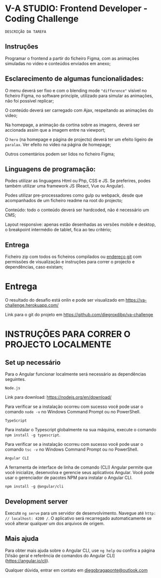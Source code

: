 # V-A STUDIO: Frontend Developer - Coding Challenge

`DESCRIÇÃO DA TAREFA`

## Instruções

Programar o frontend a partir do ficheiro Figma, com as animações simuladas no video e conteúdos enviados em anexo;

## Esclarecimento de algumas funcionalidades:

O menu deverá ser fixo e com o blending mode `"difference"` visível no ficheiro Figma, no software principle, utilizado para simular as animações, não foi possível replicar;

O conteúdo deverá ser carregado com Ajax, respeitando as animações do video;

Na homepage, a animação da cortina sobre as imagens, deverá ser accionada assim que a imagem entre na viewport;

O `hero` (na homepage e página de projecto) deverá ter um efeito ligeiro de `paralax`. Ver efeito no video na página de homepage;

Outros comentários podem ser lidos no ficheiro Figma;

## Linguagens de programação:

Podes utilizar as linguagens Html ou Php, CSS e JS. Se preferires, podes também utilizar uma framework JS (React, Vue ou Angular).

Podes utilizar pre-processadores como gulp ou webpack, desde que acompanhados de um ficheiro readme na root do projecto;

Conteúdo: todo o conteúdo deverá ser hardcoded, não é necessário um CMS;

Layout responsive: apenas estão desenhadas as versões mobile e desktop, o breakpoint intermédio de tablet, fica ao teu critério;

## Entrega

Ficheiro zip com todos os ficheiros compilados ou [endereço git](https://github.com/diegroxdibp/va-challenge) com permissões de visualização e instruções para correr o projecto e dependências, caso existam;

# Entrega

O resultado do desafio está onlin e pode ser visualizado em https://va-challenge.herokuapp.com/

Link para o git do projeto em https://github.com/diegroxdibp/va-challenge




# INSTRUÇÕES PARA CORRER O PROJECTO LOCALMENTE

## Set up necessário

Para o Angular funcionar localmente será necessário as dependências seguintes.

`Node.js`

Link para download: https://nodejs.org/en/download/

Para verificar se a instalação ocorreu com sucesso você pode usar o comando `node -v` no Windows Command Prompt ou no PowerShell.

`TypeScript`

Para instalar o Typescript globalmente na sua máquina, execute o comando `npm install -g typescript`.

Para verificar se a instalação ocorreu com sucesso você pode usar o comando `tsc -v` no Windows Command Prompt ou no PowerShell.

`Angular CLI`

A ferramenta de interface de linha de comando (CLI) Angular permite que você inicialize, desenvolva e gerencie seus aplicativos Angular. Você pode usar o gerenciador de pacotes NPM para instalar o Angular CLI.

`npm install -g @angular/cli`

## Development server

Execute `ng serve` para um servidor de desenvolvimento. Navegue até `http: // localhost: 4200 /`. O aplicativo será recarregado automaticamente se você alterar qualquer um dos arquivos de origem.

## Mais ajuda

Para obter mais ajuda sobre o Angular CLI, use `ng help` ou confira a página [Visão geral e referência de comandos do Angular CLI] (https://angular.io/cli).

Qualquer dúvida, entrar em contato em diegobragaponte@outlook.com
